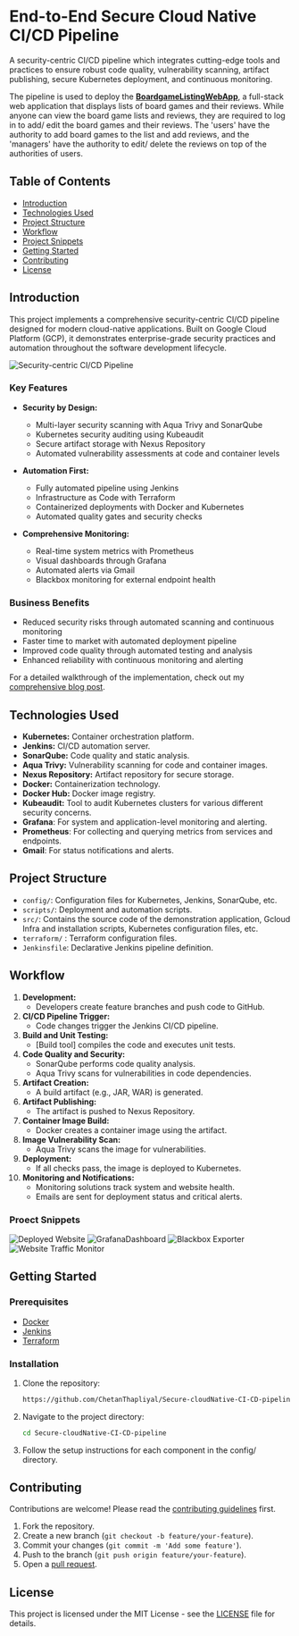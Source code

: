 # End-to-End Secure Cloud Native CI/CD Pipeline

A security-centric CI/CD pipeline which integrates cutting-edge tools and practices to ensure robust code quality, vulnerability scanning, artifact publishing, secure Kubernetes deployment, and continuous monitoring.

The pipeline is used to deploy the [**BoardgameListingWebApp**](https://github.com/ChetanThapliyal/BoardGameWebApps.git), a full-stack web application that displays lists of board games and their reviews. While anyone can view the board game lists and reviews, they are required to log in to add/ edit the board games and their reviews. The 'users' have the authority to add board games to the list and add reviews, and the 'managers' have the authority to edit/ delete the reviews on top of the authorities of users.

## Table of Contents
- [Introduction](#introduction)
- [Technologies Used](#technologies-used)
- [Project Structure](#project-structure)
- [Workflow](#workflow)
- [Project Snippets](#proect-snippets)
- [Getting Started](#getting-started)
- [Contributing](#contributing)
- [License](#license)


## Introduction

This project implements a comprehensive security-centric CI/CD pipeline designed for modern cloud-native applications. Built on Google Cloud Platform (GCP), it demonstrates enterprise-grade security practices and automation throughout the software development lifecycle.

![Security-centric CI/CD Pipeline](Architecture/ArchitectureDiag.GCP.png)

### Key Features

* **Security by Design:** 
  - Multi-layer security scanning with Aqua Trivy and SonarQube
  - Kubernetes security auditing using Kubeaudit
  - Secure artifact storage with Nexus Repository
  - Automated vulnerability assessments at code and container levels

* **Automation First:** 
  - Fully automated pipeline using Jenkins
  - Infrastructure as Code with Terraform
  - Containerized deployments with Docker and Kubernetes
  - Automated quality gates and security checks

* **Comprehensive Monitoring:**  
  - Real-time system metrics with Prometheus
  - Visual dashboards through Grafana
  - Automated alerts via Gmail
  - Blackbox monitoring for external endpoint health

### Business Benefits
- Reduced security risks through automated scanning and continuous monitoring
- Faster time to market with automated deployment pipeline
- Improved code quality through automated testing and analysis
- Enhanced reliability with continuous monitoring and alerting

For a detailed walkthrough of the implementation, check out my [comprehensive blog post](https://blog.chetan-thapliyal.cloud/implementing-a-security-centric-cloud-native-cicd-pipeline-a-real-world-demonstration-using-terraform-and-gcp).


## Technologies Used

* **Kubernetes:** Container orchestration platform.
* **Jenkins:** CI/CD automation server.
* **SonarQube:** Code quality and static analysis.
* **Aqua Trivy:** Vulnerability scanning for code and container images.
* **Nexus Repository:** Artifact repository for secure storage.
* **Docker:** Containerization technology.
* **Docker Hub:** Docker image registry.
* **Kubeaudit:** Tool to audit Kubernetes clusters for various different security concerns.
* **Grafana**: For system and application-level monitoring and alerting.
* **Prometheus**: For collecting and querying metrics from services and endpoints.
* **Gmail**: For status notifications and alerts.


## Project Structure

* `config/`: Configuration files for Kubernetes, Jenkins, SonarQube, etc.
* `scripts/`:  Deployment and automation scripts.
* `src/`: Contains the source code of the demonstration application, Gcloud Infra and installation scripts, Kubernetes configuration files, etc.
* `terraform/` : Terraform configuration files.
* `Jenkinsfile`:  Declarative Jenkins pipeline definition.

## Workflow

1. **Development:**
   * Developers create feature branches and push code to GitHub.
2. **CI/CD Pipeline Trigger:**
   * Code changes trigger the Jenkins CI/CD pipeline.
3. **Build and Unit Testing:**
   * [Build tool] compiles the code and executes unit tests.
4. **Code Quality and Security:**
   * SonarQube performs code quality analysis.
   * Aqua Trivy scans for vulnerabilities in code dependencies.
5. **Artifact Creation:**
   * A build artifact (e.g., JAR, WAR) is generated.
6. **Artifact Publishing:**
   * The artifact is pushed to Nexus Repository.
7. **Container Image Build:**
   * Docker creates a container image using the artifact.
8. **Image Vulnerability Scan:**
   * Aqua Trivy scans the image for vulnerabilities.
9. **Deployment:**
   * If all checks pass, the image is deployed to Kubernetes.
10. **Monitoring and Notifications:**
    * Monitoring solutions track system and website health.
    * Emails are sent for deployment status and critical alerts.

### Proect Snippets
![Deployed Website](ProjectImages/DeployedWebsite.png)
![GrafanaDashboard](ProjectImages/GrafanaMonitoringSystem.png)
![Blackbox Exporter](ProjectImages/BlackboxExporter.png)
![Website Traffic Monitor](ProjectImages/GrafanaMonitoringWebsiteTraffic.png)

## Getting Started

### Prerequisites
- [Docker](https://www.docker.com/get-started)
- [Jenkins](https://www.jenkins.io/download/)
- [Terraform](https://www.terraform.io/downloads)

### Installation
1. Clone the repository:
   ```bash
   https://github.com/ChetanThapliyal/Secure-cloudNative-CI-CD-pipeline.git
   ```
2. Navigate to the project directory:
   ```bash
   cd Secure-cloudNative-CI-CD-pipeline
   ```
3. Follow the setup instructions for each component in the config/ directory.

## Contributing

Contributions are welcome! Please read the [contributing guidelines](CONTRIBUTING.md) first.

1. Fork the repository.
2. Create a new branch (`git checkout -b feature/your-feature`).
3. Commit your changes (`git commit -m 'Add some feature'`).
4. Push to the branch (`git push origin feature/your-feature`).
5. Open a [pull request](https://docs.github.com/en/pull-requests/collaborating-with-pull-requests/proposing-changes-to-your-work-with-pull-requests/about-pull-requests).

## License

This project is licensed under the MIT License - see the [LICENSE](LICENSE) file for details.
